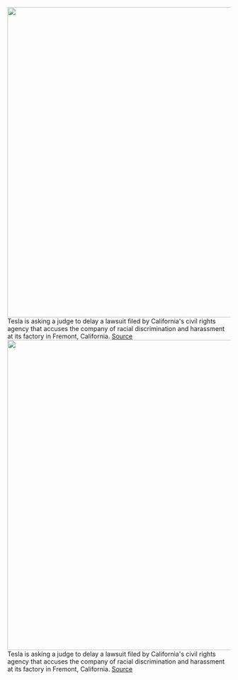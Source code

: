 <img src='https://cdn.vox-cdn.com/thumbor/oUxm3fJSd_mbNDnKMlIt8ebGzkE=/0x0:2040x1529/1200x800/filters:focal(857x602:1183x928)/cdn.vox-cdn.com/uploads/chorus_image/image/70768552/bfarsace_181116_3101_gigafactory_0040.0.jpg' width='700px' /><br/>
Tesla is asking a judge to delay a lawsuit filed by California's civil rights agency that accuses the company of racial discrimination and harassment at its factory in Fremont, California.
<a href='https://www.theverge.com/2022/4/19/23032585/tesla-racial-harassment-lawsuit-eeoc-dfeh-california-turf-war'> Source <a/><img src='https://cdn.vox-cdn.com/thumbor/oUxm3fJSd_mbNDnKMlIt8ebGzkE=/0x0:2040x1529/1200x800/filters:focal(857x602:1183x928)/cdn.vox-cdn.com/uploads/chorus_image/image/70768552/bfarsace_181116_3101_gigafactory_0040.0.jpg' width='700px' /><br/>
Tesla is asking a judge to delay a lawsuit filed by California's civil rights agency that accuses the company of racial discrimination and harassment at its factory in Fremont, California.
<a href='https://www.theverge.com/2022/4/19/23032585/tesla-racial-harassment-lawsuit-eeoc-dfeh-california-turf-war'> Source <a/>